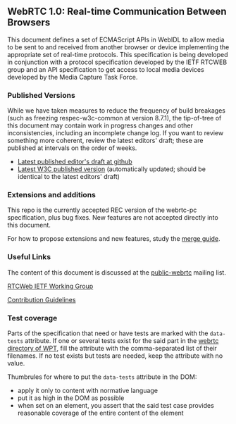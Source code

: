 ## WebRTC 1.0: Real-time Communication Between Browsers

This document defines a set of ECMAScript APIs in WebIDL to allow media to be
sent to and received from another browser or device implementing the appropriate
set of real-time protocols. This specification is being developed in conjunction
with a protocol specification developed by the IETF RTCWEB group and an API
specification to get access to local media devices developed by the Media
Capture Task Force.

### Published Versions

While we have taken measures to reduce the frequency of build breakages
(such as freezing respec-w3c-common at version 8.7.1), the tip-of-tree of
this document may contain work in progress changes and other inconsistencies,
including an incomplete change log. If you want to review something more coherent,
review the latest editors' draft; these are published at intervals on the order of weeks.

* [Latest published editor's draft at github](https://w3c.github.io/webrtc-pc/)
* [Latest W3C published version](http://www.w3.org/TR/webrtc/) (automatically updated; should be identical to the latest editors' draft)

### Extensions and additions

This repo is the currently accepted REC version of the webrtc-pc specification, plus bug fixes.
New features are not accepted directly into this document.

For how to propose extensions and new features, study the
[merge guide](https://github.com/w3c/webrtc-charter/blob/gh-pages/merge-guide.md).

### Useful Links

The content of this document is discussed at the
[public-webrtc](http://lists.w3.org/Archives/Public/public-webrtc/)
mailing list.

[RTCWeb IETF Working Group](https://tools.ietf.org/wg/rtcweb/)

[Contribution Guidelines](CONTRIBUTING.md)

### Test coverage
Parts of the specification that need or have tests are marked with the `data-tests` attribute. If one or several tests exist for the said part in the [webrtc directory of WPT](https://github.com/web-platform-tests/wpt/tree/master/webrtc), fill the attribute with the comma-separated list of their filenames. If no test exists but tests are needed, keep the attribute with no value.

Thumbrules for where to put the `data-tests` attribute in the DOM:
* apply it only to content with normative language
* put it as high in the DOM as possible
* when set on an element, you assert that the said test case provides reasonable coverage of the entire content of the element
